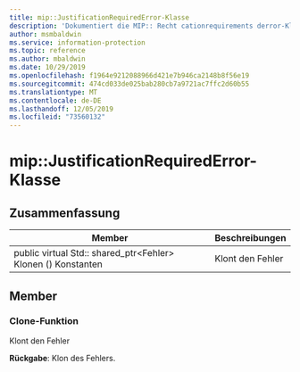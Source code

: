 ```yaml
---
title: mip::JustificationRequiredError-Klasse
description: 'Dokumentiert die MIP:: Recht cationrequirements derror-Klasse des Microsoft Information Protection (MIP) SDK.'
author: msmbaldwin
ms.service: information-protection
ms.topic: reference
ms.author: mbaldwin
ms.date: 10/29/2019
ms.openlocfilehash: f1964e9212088966d421e7b946ca2148b8f56e19
ms.sourcegitcommit: 474cd033de025bab280cb7a9721ac7ffc2d60b55
ms.translationtype: MT
ms.contentlocale: de-DE
ms.lasthandoff: 12/05/2019
ms.locfileid: "73560132"
---
```

# <a name="class-mipjustificationrequirederror"></a>mip::JustificationRequiredError-Klasse 
  
## <a name="summary"></a>Zusammenfassung
 Member                        | Beschreibungen                                
--------------------------------|---------------------------------------------
public virtual Std:: shared_ptr\<Fehler\> Klonen () Konstanten  |  Klont den Fehler
  
## <a name="members"></a>Member
  
### <a name="clone-function"></a>Clone-Funktion
Klont den Fehler

  
**Rückgabe**: Klon des Fehlers.